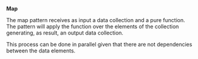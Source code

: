 **Map**

The map pattern receives as input a data collection and a pure function. The pattern will apply the function over the elements of the collection generating, as result, an output data collection. 

This process can be done in parallel given that there are not dependencies between the data elements.